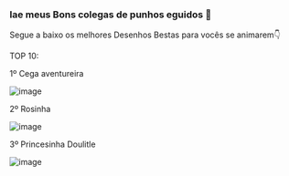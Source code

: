 ### Iae meus Bons colegas de punhos eguidos 👋

Segue a baixo os melhores Desenhos Bestas para vocês se animarem👇

TOP 10:

1º Cega aventureira

![image](https://user-images.githubusercontent.com/101147555/202453154-80cbf0b2-18fb-4947-a0f4-13dc3dc4f570.png)


2º Rosinha

![image](https://user-images.githubusercontent.com/101147555/202453733-256ddc72-0210-49b2-be0e-e436058adc16.png)


3º Princesinha Doulitle

![image](https://user-images.githubusercontent.com/101147555/202453389-901122cb-cfdd-40d7-9f36-8dd72abc65bf.png)
